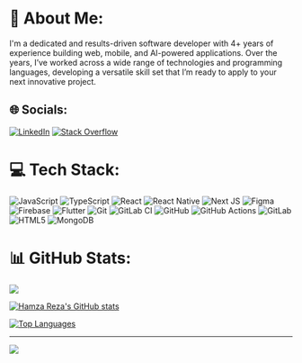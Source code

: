 # 💫 About Me:
I'm a dedicated and results-driven software developer with 4+ years of experience building web, mobile, and AI-powered applications. Over the years, I’ve worked across a wide range of technologies and programming languages, developing a versatile skill set that I’m ready to apply to your next innovative project.


## 🌐 Socials:
[![LinkedIn](https://img.shields.io/badge/LinkedIn-%230077B5.svg?logo=linkedin&logoColor=white)](https://linkedin.com/in/hamza-reza-42b625180) [![Stack Overflow](https://img.shields.io/badge/-Stackoverflow-FE7A16?logo=stack-overflow&logoColor=white)](https://stackoverflow.com/users/15017258) 

# 💻 Tech Stack:
![JavaScript](https://img.shields.io/badge/javascript-%23323330.svg?style=for-the-badge&logo=javascript&logoColor=%23F7DF1E) ![TypeScript](https://img.shields.io/badge/typescript-%23007ACC.svg?style=for-the-badge&logo=typescript&logoColor=white) ![React](https://img.shields.io/badge/react-%2320232a.svg?style=for-the-badge&logo=react&logoColor=%2361DAFB) ![React Native](https://img.shields.io/badge/react_native-%2320232a.svg?style=for-the-badge&logo=react&logoColor=%2361DAFB) ![Next JS](https://img.shields.io/badge/Next-black?style=for-the-badge&logo=next.js&logoColor=white) ![Figma](https://img.shields.io/badge/figma-%23F24E1E.svg?style=for-the-badge&logo=figma&logoColor=white) ![Firebase](https://img.shields.io/badge/firebase-a08021?style=for-the-badge&logo=firebase&logoColor=ffcd34) ![Flutter](https://img.shields.io/badge/Flutter-%2302569B.svg?style=for-the-badge&logo=Flutter&logoColor=white) ![Git](https://img.shields.io/badge/git-%23F05033.svg?style=for-the-badge&logo=git&logoColor=white) ![GitLab CI](https://img.shields.io/badge/gitlab%20CI-%23181717.svg?style=for-the-badge&logo=gitlab&logoColor=white) ![GitHub](https://img.shields.io/badge/github-%23121011.svg?style=for-the-badge&logo=github&logoColor=white) ![GitHub Actions](https://img.shields.io/badge/github%20actions-%232671E5.svg?style=for-the-badge&logo=githubactions&logoColor=white) ![GitLab](https://img.shields.io/badge/gitlab-%23181717.svg?style=for-the-badge&logo=gitlab&logoColor=white) ![HTML5](https://img.shields.io/badge/html5-%23E34F26.svg?style=for-the-badge&logo=html5&logoColor=white) ![MongoDB](https://img.shields.io/badge/MongoDB-%234ea94b.svg?style=for-the-badge&logo=mongodb&logoColor=white)
# 📊 GitHub Stats:
![](https://nirzak-streak-stats.vercel.app/?user=HamzaReza&theme=dark&hide_border=true)<br/>

<a href="http://www.github.com/HamzaReza"><img src="https://github-readme-stats.vercel.app/api?username=HamzaReza&show_icons=true&hide=&count_private=true&title_color=3382ed&text_color=64748b&icon_color=22c55e&bg_color=0f172a&hide_border=true&show_icons=true" alt="Hamza Reza's GitHub stats" /></a>

<a href="https://github.com/HamzaReza" align="left">
  <img src="https://github-readme-stats.vercel.app/api/top-langs/?username=HamzaReza&langs_count=10&title_color=3382ed&text_color=64748b&icon_color=22c55e&bg_color=0f172a&hide_border=true&locale=en&custom_title=Top%20%Languages" alt="Top Languages" />
</a>

---
[![](https://visitcount.itsvg.in/api?id=HamzaReza&icon=0&color=0)](https://visitcount.itsvg.in)

<!-- Proudly created with GPRM ( https://gprm.itsvg.in ) -->
